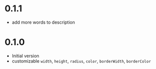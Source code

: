 # 0.1.1

- add more words to description

# 0.1.0

- Initial version
- customizable `width`, `height`, `radius`, `color`, `borderWidth`, `borderColor`
